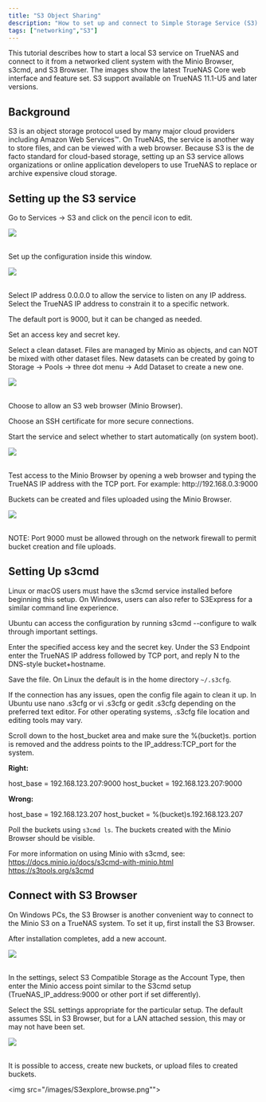 ```yaml
---
title: "S3 Object Sharing"
description: "How to set up and connect to Simple Storage Service (S3) object storage."
tags: ["networking","S3"]
---
```


This tutorial describes how to start a local S3 service on TrueNAS and connect to it from a networked client system with the Minio Browser, s3cmd, and S3 Browser. The images show the latest TrueNAS Core web interface and feature set. S3 support available on TrueNAS 11.1-U5 and later versions.

## Background

S3 is an object storage protocol used by many major cloud providers including Amazon Web Services™. On TrueNAS, the service is another way to store files, and can be viewed with a web browser. Because S3 is the de facto standard for cloud-based storage, setting up an S3 service allows organizations or online application developers to use TrueNAS to replace or archive expensive cloud storage.  

## Setting up the S3 service

Go to Services -> S3 and click on the pencil icon to edit.

<img src="/images/selectconfigures3.png"><br><br>

Set up the configuration inside this window.

<img src="/images/edits3config.png"><br><br>

<!-- markdown-link-check-disable-line -->Select IP address 0.0.0.0 to allow the service to listen on any IP address. Select the TrueNAS IP address to constrain it to a specific network.
The default port is 9000, but it can be changed as needed.

Set an access key and secret key.

Select a clean dataset. Files are managed by Minio as objects, and can NOT be mixed with other dataset files. New datasets can be created by going to Storage -> Pools -> three dot menu -> Add Dataset to create a new one.

<img src="/images/adddataset.png"><br><br>

Choose to allow an S3 web browser (Minio Browser).

Choose an SSH certificate for more secure connections.

Start the service and select whether to start automatically (on system boot). 

<img src="/images/enables3service.png"><br><br>

<!-- markdown-link-check-disable-line -->Test access to the Minio Browser by opening a web browser and typing the TrueNAS IP address with the TCP port. For example: http://192.168.0.3:9000

Buckets can be created and files uploaded using the Minio Browser.

<img src="/images/miniobrowser.png"><br><br>

NOTE: Port 9000 must be allowed through on the network firewall to permit bucket creation and file uploads.

## Setting Up s3cmd

Linux or macOS users must have the s3cmd service installed before beginning this setup. On Windows, users can also refer to S3Express for a similar command line experience. 

Ubuntu can access the configuration by running s3cmd --configure to walk through important settings.

Enter the specified access key and the secret key. Under the S3 Endpoint enter the TrueNAS IP address followed by TCP port, and reply N to the DNS-style bucket+hostname. 

Save the file. On Linux the default is in the home directory `~/.s3cfg`.

If the connection has any issues, open the config file again to clean it up. In Ubuntu use nano .s3cfg or vi .s3cfg or gedit .s3cfg depending on the preferred text editor. For other operating systems, .s3cfg file location and editing tools may vary. 

Scroll down to the host_bucket area and make sure the %(bucket)s. portion is removed and the address points to the IP_address:TCP_port for the system.

**Right:**
<!-- markdown-link-check-disable-line -->host_base = 192.168.123.207:9000
<!-- markdown-link-check-disable-line -->host_bucket = 192.168.123.207:9000

**Wrong:**
<!-- markdown-link-check-disable-line -->host_base = 192.168.123.207
<!-- markdown-link-check-disable-line -->host_bucket = %(bucket)s.192.168.123.207

Poll the buckets using `s3cmd ls`. The buckets created with the Minio Browser should be visible.

For more information on using Minio with s3cmd, see: https://docs.minio.io/docs/s3cmd-with-minio.html 
https://s3tools.org/s3cmd 

## Connect with S3 Browser

On Windows PCs, the S3 Browser is another convenient way to connect to the Minio S3 on a TrueNAS system. To set it up, first install the S3 Browser. 

After installation completes, add a new account. 

<img src="/images/S3explore.png"><br><br>

In the settings, select S3 Compatible Storage as the Account Type, then enter the Minio access point similar to the S3cmd setup (TrueNAS_IP_address:9000 or other port if set differently).  

Select the SSL settings appropriate for the particular setup. The default assumes SSL in S3 Browser, but for a LAN attached session, this may or may not have been set.

<img src="/images/S3explore_account.png"><br><br>

It is possible to access, create new buckets, or upload files to created buckets.

<img src="/images/S3explore_browse.png""><br><br>
